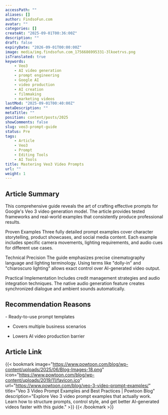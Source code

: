 ```yaml
---
accessPath: ""
aliases: []
author: FindsoFun.com
avatar: ""
categories: []
createAt: "2025-09-01T00:36:00Z"
description: ""
draft: false
expiryDate: "2026-09-01T00:00:00Z"
image: media/img.findsofun.com_1756686995331-3lkoetrvs.png
isTranslated: true
keywords:
    - Veo3
    - AI video generation
    - prompt engineering
    - Google AI
    - video production
    - AI creation
    - filmmaking
    - marketing videos
lastMod: "2025-09-01T00:40:00Z"
metaDescription: ""
metaTitle: ""
position: content/posts/2025
showComments: false
slug: veo3-prompt-guide
status: Pre
tags:
    - Article
    - Veo3
    - Prompt
    - Editing Tools
    - AI Tools
title: Mastering Veo3 Video Prompts
url: ""
weight: 1
---
```

## Article Summary
This comprehensive guide reveals the art of crafting effective prompts for Google's Veo 3 video generation model. The article provides tested frameworks and real-world examples that consistently produce professional results.

Proven Examples
Three fully detailed prompt examples cover character storytelling, product showcases, and social media content. Each example includes specific camera movements, lighting requirements, and audio cues for different use cases.

Technical Precision
The guide emphasizes precise cinematography language and lighting terminology. Using terms like "dolly-in" and "chiaroscuro lighting" allows exact control over AI-generated video output.

Practical Implementation
Includes credit management strategies and audio integration techniques. The native audio generation feature creates synchronized dialogue and ambient sounds automatically.

## Recommendation Reasons
<!--more-->- Ready-to-use prompt templates

- Covers multiple business scenarios

- Lowers AI video production barrier

## Article Link
{{< bookmark image="https://www.powtoon.com/blog/wp-content/uploads/2025/06/Blog-Images-18.png" icon="https://www.powtoon.com/blog/wp-content/uploads/2019/11/favicon.ico" url="https://www.powtoon.com/blog/veo-3-video-prompt-examples/" title="Veo 3 Video Prompt Examples and Best Practices | Powtoon Blog" description="Explore Veo 3 video prompt examples that actually work. Learn how to structure prompts, control style, and get better AI-generated videos faster with this guide." >}}
{{< /bookmark >}}

